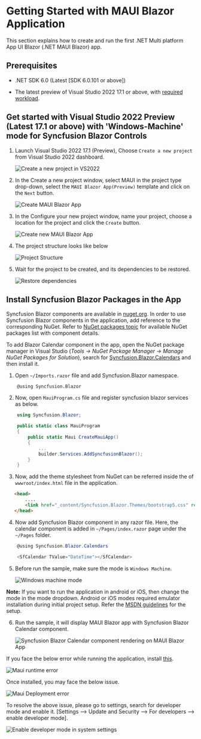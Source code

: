 # Getting Started with MAUI Blazor Application

This section explains how to create and run the first .NET Multi platform App UI Blazor (.NET MAUI Blazor) app.

## Prerequisites

*  .NET SDK 6.0 (Latest [SDK 6.0.101 or above])

*  The latest preview of Visual Studio 2022 17.1 or above, with [required workload](https://docs.microsoft.com/en-us/dotnet/maui/get-started/installation).

## Get started with Visual Studio 2022 Preview (Latest 17.1 or above) with 'Windows-Machine' mode for Syncfusion Blazor Controls

1. Launch Visual Studio 2022 17.1 (Preview), Choose `Create a new project` from Visual Studio 2022 dashboard.

   ![Create a new project in VS2022](images\maui\create-new-project.png)

2. In the Create a new project window, select MAUI in the project type drop-down, select the `MAUI Blazor App(Preview)` template and click on the `Next` button.

   ![Create MAUI Blazor App](images\maui\create-maui-blazor-server-project.png)

3. In the Configure your new project window, name your project, choose a location for the project and click the `Create` button.

   ![Create new MAUI Blazor App](images\maui\create-new-maui-blazor-app.png)

4. The project structure looks like below

   ![Project Structure](images\maui\maui-project-structure.png)

5. Wait for the project to be created, and its dependencies to be restored.

   ![Restore dependencies](images\maui\maui-restore-dependencies.png)

## Install Syncfusion Blazor Packages in the App

Syncfusion Blazor components are available in [nuget.org](https://www.nuget.org/packages?q=syncfusion.blazor). In order to use Syncfusion Blazor components in the application, add reference to the corresponding NuGet. Refer to [NuGet packages topic](https://blazor.syncfusion.com/documentation/nuget-packages) for available NuGet packages list with component details. 

To add Blazor Calendar component in the app, open the NuGet package manager in Visual Studio (*Tools → NuGet Package Manager → Manage NuGet Packages for Solution*), search for [Syncfusion.Blazor.Calendars](https://www.nuget.org/packages/Syncfusion.Blazor.Calendars/) and then install it.

1. Open `~/Imports.razor` file and add Syncfusion.Blazor namespace.

```cshtml
    @using Syncfusion.Blazor
```

2. Now, open `MauiProgram.cs` file and register syncfusion blazor services as below.

```cs
    using Syncfusion.Blazor;

    public static class MauiProgram
    {
        public static Maui CreateMauiApp()
        {
            ...
            builder.Services.AddSyncfusionBlazor();
        }
    }
```

3. Now, add the theme stylesheet from NuGet can be referred inside the <head> of `wwwroot/index.html` file in the application.

```html
   <head>
       ....
       <link href="_content/Syncfusion.Blazor.Themes/bootstrap5.css" rel="stylesheet" />
   </head>
```

4. Now add Syncfusion Blazor component in any razor file. Here, the calendar component is added in `~/Pages/index.razor` page under the `~/Pages` folder.

```cs
    @using Syncfusion.Blazor.Calendars

    <SfCalendar TValue="DateTime"></SfCalendar>
```

5. Before run the sample, make sure the mode is `Windows Machine`.

   ![Windows machine mode](images\maui\windows-machine-mode.png)

**Note:** If you want to run the application in android or iOS, then change the mode in the mode dropdown. Android or iOS modes required emulator installation during initial project setup. Refer the [MSDN guidelines](https://docs.microsoft.com/en-us/dotnet/maui/get-started/first-app) for the setup. 

6. Run the sample, it will display MAUI Blazor app with Syncfusion Blazor Calendar component.

    ![Syncfusion Blazor Calendar component rendering on MAUI Blazor App](images\maui\syncfusion-calendar-output.png)

If you face the below error while running the application, install [this](https://marketplace.visualstudio.com/items?itemName=ProjectReunion.MicrosoftSingleProjectMSIXPackagingToolsDev17).

   ![Maui runtime error](images\maui\runtime-error-maui.png)

Once installed, you may face the below issue.

   ![Maui Deployment error](images\maui\maui-deployment-error.png)

To resolve the above issue, please go to settings, search for developer mode and enable it. [Settings --> Update and Security --> For developers --> enable developer mode].

   ![Enable developer mode in system settings](images\maui\enable-developer-mode.png)
